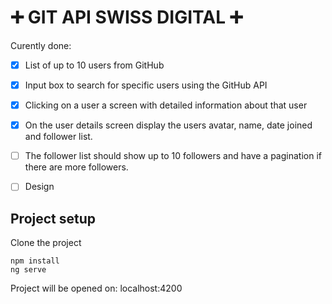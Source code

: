 # :heavy_plus_sign: GIT API SWISS DIGITAL :heavy_plus_sign:


Curently done:

- [x] List of up to 10 users from GitHub
- [x] Input box to search for specific users using the GitHub API
- [x] Clicking on a user a screen with detailed information about that user
- [x] On the user details screen display the users avatar, name, date joined and follower list.
- [ ] The follower list should show up to 10 followers and have a pagination if there are more followers.
- [ ] Design


## Project setup

Clone the project

```
npm install
ng serve

```
Project will be opened on: localhost:4200